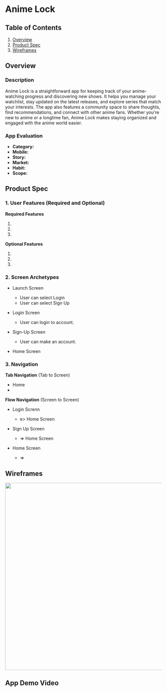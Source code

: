 # Anime Lock

## Table of Contents

1. [Overview](#Overview)
1. [Product Spec](#Product-Spec)
1. [Wireframes](#Wireframes)

## Overview

### Description
Anime Lock is a straightforward app for keeping track of your anime-watching progress and discovering new shows. It helps you manage your watchlist, stay updated on the latest releases, and explore series that match your interests. The app also features a community space to share thoughts, find recommendations, and connect with other anime fans. Whether you're new to anime or a longtime fan, Anime Lock makes staying organized and engaged with the anime world easier.


### App Evaluation

- **Category:** 
- **Mobile:** 
- **Story:** 
- **Market:**  
- **Habit:** 
- **Scope:**
  
## Product Spec

### 1. User Features (Required and Optional)

**Required Features**

1. 
2. 
3. 

**Optional Features**

1. 
2. 
3. 

### 2. Screen Archetypes

- Launch Screen
  - User can select Login
  - User can select Sign Up
    
- Login Screen
  - User can login to account.
  
- Sign-Up Screen 
  - User can make an account.
    
- Home Screen
  
    


### 3. Navigation

**Tab Navigation** (Tab to Screen)

* Home 
* 

**Flow Navigation** (Screen to Screen)

- Login Screnn
  - e> Home Screen
  
- Sign Up Screen 
  - => Home Screen 

- Home Screen 
  - => 


## Wireframes

<img src="WireFrame.jpg" width=600>

<br>

## App Demo Video


